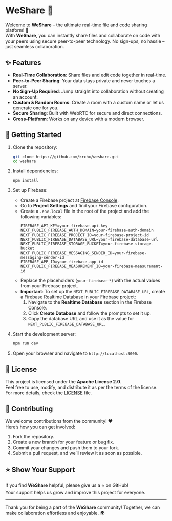 # WeShare 🌟

Welcome to **WeShare** – the ultimate real-time file and code sharing platform! 🚀  
With **WeShare**, you can instantly share files and collaborate on code with your peers using secure peer-to-peer technology. No sign-ups, no hassle – just seamless collaboration.

## ✨ Features

- **Real-Time Collaboration**: Share files and edit code together in real-time.
- **Peer-to-Peer Sharing**: Your data stays private and never touches a server.
- **No Sign-Up Required**: Jump straight into collaboration without creating an account.
- **Custom & Random Rooms**: Create a room with a custom name or let us generate one for you.
- **Secure Sharing**: Built with WebRTC for secure and direct connections.
- **Cross-Platform**: Works on any device with a modern browser.

## 🚀 Getting Started

1. Clone the repository:
   ```bash
   git clone https://github.com/krchx/weshare.git
   cd weshare
   ```
2. Install dependencies:
   ```bash
   npm install
   ```
3. Set up Firebase:

   - Create a Firebase project at [Firebase Console](https://console.firebase.google.com/).
   - Go to **Project Settings** and find your Firebase configuration.
   - Create a `.env.local` file in the root of the project and add the following variables:
     ```env
     FIREBASE_API_KEY=your-firebase-api-key
     NEXT_PUBLIC_FIREBASE_AUTH_DOMAIN=your-firebase-auth-domain
     NEXT_PUBLIC_FIREBASE_PROJECT_ID=your-firebase-project-id
     NEXT_PUBLIC_FIREBASE_DATABASE_URL=your-firebase-database-url
     NEXT_PUBLIC_FIREBASE_STORAGE_BUCKET=your-firebase-storage-bucket
     NEXT_PUBLIC_FIREBASE_MESSAGING_SENDER_ID=your-firebase-messaging-sender-id
     FIREBASE_APP_ID=your-firebase-app-id
     NEXT_PUBLIC_FIREBASE_MEASUREMENT_ID=your-firebase-measurement-id
     ```
   - Replace the placeholders (`your-firebase-*`) with the actual values from your Firebase project.
   - **Important**: To set up the `NEXT_PUBLIC_FIREBASE_DATABASE_URL`, create a Firebase Realtime Database in your Firebase project:
     1. Navigate to the **Realtime Database** section in the Firebase Console.
     2. Click **Create Database** and follow the prompts to set it up.
     3. Copy the database URL and use it as the value for `NEXT_PUBLIC_FIREBASE_DATABASE_URL`.

4. Start the development server:
   ```bash
   npm run dev
   ```
5. Open your browser and navigate to `http://localhost:3000`.

## 📜 License

This project is licensed under the **Apache License 2.0**.  
Feel free to use, modify, and distribute it as per the terms of the license.  
For more details, check the [LICENSE](LICENSE) file.

## 🤝 Contributing

We welcome contributions from the community! ❤️  
Here’s how you can get involved:

1. Fork the repository.
2. Create a new branch for your feature or bug fix.
3. Commit your changes and push them to your fork.
4. Submit a pull request, and we’ll review it as soon as possible.

## ⭐ Show Your Support

If you find **WeShare** helpful, please give us a ⭐ on GitHub!  
Your support helps us grow and improve this project for everyone.

---

Thank you for being a part of the **WeShare** community! Together, we can make collaboration effortless and enjoyable. 🌍
